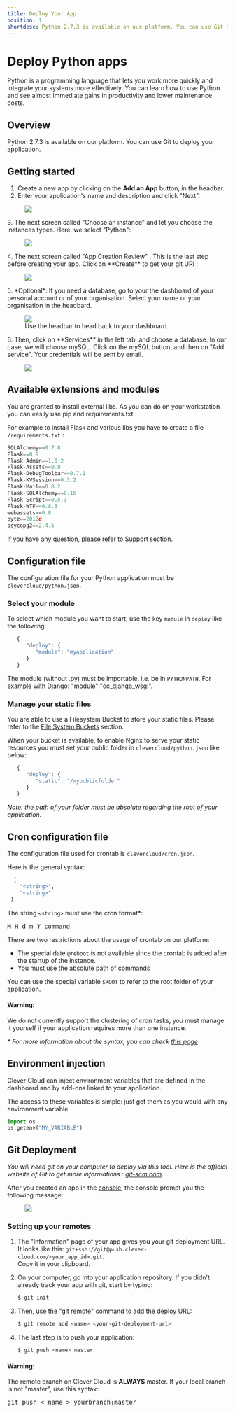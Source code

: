 ```yaml
---
title: Deploy Your App
position: 1
shortdesc: Python 2.7.3 is available on our platform. You can use Git to deploy your application.
---
```


# Deploy Python apps

Python is a programming language that lets you work more quickly and integrate your systems more effectively. You can learn how to use Python and see almost immediate gains in productivity and lower maintenance costs.

## Overview

Python 2.7.3 is available on our platform. You can use Git to deploy your application.

## Getting started

1. Create a new app by clicking on the **Add an App** button, in the headbar. 
2. Enter your application's name and description and click "Next".
<figure class="cc-content-img">
  <img src="/assets/images/screens/python/python_create.png"/>
</figure>
3. The next screen called "Choose an instance" and let you choose the instances types. Here, we select "Python":  <figure class="cc-content-img"><img src="/assets/images/javawarapp.png"></figure>
4. The next screen called "App Creation Review" . This is the last step before creating your app. Click on **Create** to get your git URI  : <figure class="cc-content-img"><img src="/assets/images/screens/python/python_validation.png"/></figure>
5. *Optional*: If you need a database, go to your the dashboard of your personal account or of your organisation. Select your name or your organisation in the headbard. <figure class="cc-content-img">
  <a href="/assets/images/gotohome.png"><img src="/assets/images/gotohome.png"/></a>
  <figcaption>Use the headbar to head back to your dashboard. 
  </figcaption>
</figure>
6. Then, click on **Services** in the left tab, and choose a database. In our case, we will choose mySQL. Click on the mySQL button, and then on "Add service". Your credentials will be sent by email.<figure class="cc-content-img"><img src="/assets/images/mysql.png"></figure>

## Available extensions and modules

You are granted to install external libs. As you can do on your workstation you can easily use pip and requirements.txt

For example to install Flask and various libs you have to create a file `/requirements.txt` :

```javascript
SQLAlchemy==0.7.8
Flask==0.9
Flask-Admin==1.0.2
Flask-Assets==0.8
Flask-DebugToolbar==0.7.1
Flask-KVSession==0.3.2
Flask-Mail==0.8.2
Flask-SQLAlchemy==0.16
Flask-Script==0.5.3
Flask-WTF==0.8.3
webassets==0.8
pytz==2012d
psycopg2==2.4.5
```

If you have any question, please refer to Support section.


## Configuration file

The configuration file for your Python application must be `clevercloud/python.json`.

### Select your module

To select which module you want to start, use the key `module` in `deploy` like the following:

```haskell
   {
      "deploy": {
         "module": "myapplication"
      }
   }
```

The module (without .py) must be importable, i.e. be in `PYTHONPATH`. For example with Django: "module":"cc_django_wsgi".


### Manage your static files

You are able to use a Filesystem Bucket to store your static files. Please refer to the [File System Buckets](/addons/clever-cloud-addons/#fs-buckets-file-system-with-persistance/) section.

When your bucket is available, to enable Nginx to serve your static resources you must set your public folder in `clevercloud/python.json` like below:

```haskell
   {
      "deploy": {
         "static": "/mypublicfolder"
      }
   }
```

*Note: the path of your folder must be absolute regarding the root of your application.*


## Cron configuration file

The configuration file used for crontab is `clevercloud/cron.json`.

Here is the general syntax:

```haskell
  [
    "<string>",
    "<string>"
 ]
```

The string `<string>` must use the cron format\*:
<pre>M H d m Y command</pre>

There are two restrictions about the usage of crontab on our platform:

* The special date `@reboot` is not available since the crontab is added after the startup of the instance.
* You must use the absolute path of commands

You can use the special variable `$ROOT` to refer to the root folder of your application.

<div class="alert alert-hot-problems">
<h4>Warning:</h4>
  <p>We do not currently support the clustering of cron tasks, you must manage it yourself if your application requires more than one instance.</p>
</div>

_* For more information about the syntax, you can check <a href="http://en.wikipedia.org/wiki/Cron">this page</a>_

## Environment injection

Clever Cloud can inject environment variables that are defined in the
dashboard and by add-ons linked to your application.

The access to these variables is simple: just get them as you would with
any environment variable:

```python
import os
os.getenv("MY_VARIABLE")
```

## Git Deployment

*You will need git on your computer to deploy via this tool. Here is the official website of Git to get more informations&nbsp;: <a href="http://git-scm.com">git-scm.com</a>*

After you created an app in the [console](https://console.clever-cloud.com), the console prompt you the following message:

<figure class="cc-content-img">
  <img src="/assets/images/newgitapp.png"/>
</figure>

### Setting up your remotes

1. The "Information" page of your app gives you your git deployment URL.  
It looks like this:  ``git+ssh://git@push.clever-cloud.com/<your_app_id>.git``.  
Copy it in your clipboard.
2. On your computer, go into your application repository. 
If you didn't already track your app with git, start by typing:

    ```bash
    $ git init
    ```

3. Then, use the "git remote" command to add the deploy URL:

    ```bash
    $ git remote add <name> <your-git-deployment-url>
    ```

4. The last step is to push your application:

    ```bash
    $ git push <name> master
    ```

<div class="alert alert-hot-problems">
<h4>Warning:</h4>
  <p>The remote branch on Clever Cloud is <strong>ALWAYS</strong> master. If your local branch is not "master", use this syntax:</p>
  <pre>git push < name > yourbranch:master</pre>

</div>
